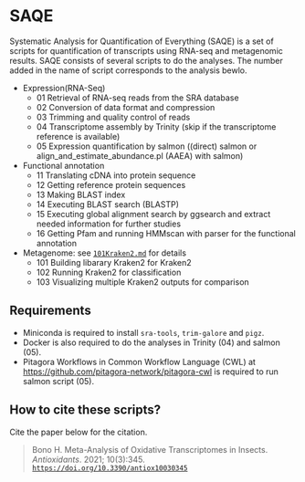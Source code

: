 # SAQE
Systematic Analysis for Quantification of Everything (SAQE) is a set of scripts for quantification of transcripts using RNA-seq and metagenomic results.
SAQE consists of several scripts to do the analyses.
The number added in the name of script corresponds to the analysis bewlo.

- Expression(RNA-Seq)
    - 01 Retrieval of RNA-seq reads from the SRA database
    - 02 Conversion of data format and compression 
    - 03 Trimming and quality control of reads
    - 04 Transcriptome assembly by Trinity (skip if the transcriptome reference is available)
    - 05 Expression quantification by salmon ((direct) salmon or align_and_estimate_abundance.pl (AAEA) with salmon)
- Functional annotation 
    - 11 Translating cDNA into protein sequence
    - 12 Getting reference protein sequences
    - 13 Making BLAST index
    - 14 Executing BLAST search (BLASTP)
    - 15 Executing global alignment search by ggsearch and extract needed information for further studies
    - 16 Getting Pfam and running HMMscan with parser for the functional annotation 
- Metagenome: see [`101Kraken2.md`](./101Kraken2.md) for details
    - 101 Building libarary Kraken2 for Kraken2
    - 102 Running Kraken2 for classification
    - 103 Visualizing multiple Kraken2 outputs for comparison 

## Requirements

- Miniconda is required to install `sra-tools`, `trim-galore` and `pigz`.
- Docker is also required to do the analyses in Trinity (04) and salmon (05). 
- Pitagora Workflows in Common Workflow Language (CWL) at https://github.com/pitagora-network/pitagora-cwl is required to run salmon script (05).

## How to cite these scripts?

Cite the paper below for the citation.

> Bono H. Meta-Analysis of Oxidative Transcriptomes in Insects. *Antioxidants*. 2021; 10(3):345. [`https://doi.org/10.3390/antiox10030345`](https://doi.org/10.3390/antiox10030345)
